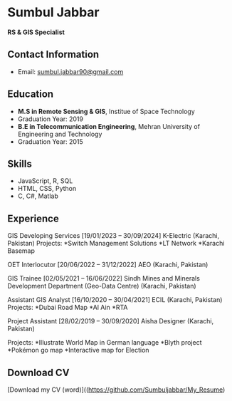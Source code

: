 # Sumbul Jabbar
**RS & GIS Specialist**

## Contact Information
- Email: sumbul.jabbar90@gmail.com

## Education
- **M.S in Remote Sensing & GIS**, Institue of Space Technology
- Graduation Year: 2019
- **B.E in Telecommunication Engineering**, Mehran University of Engineering and Technology
- Graduation Year: 2015

## Skills
- JavaScript, R, SQL
- HTML, CSS, Python
- C, C#, Matlab

## Experience

GIS Developing Services [19/01/2023 – 30/09/2024]
K-Electric (Karachi, Pakistan)
Projects:
*Switch Management Solutions	*LT Network	*Karachi Basemap

OET Interlocutor [20/06/2022 – 31/12/2022]
AEO (Karachi, Pakistan)

GIS Trainee [02/05/2021 – 16/06/2022]
Sindh Mines and Minerals Development Department (Geo-Data Centre) (Karachi, Pakistan) 

Assistant GIS Analyst [16/10/2020 – 30/04/2021]
ECIL (Karachi, Pakistan)
Projects:
*Dubai Road Map		*Al Ain		*RTA

Project Assistant [28/02/2019 – 30/09/2020]
Aisha Designer (Karachi, Pakistan)

Projects:
*Illustrate World Map in German language		*Blyth project *Pokémon go map				*Interactive map for Election



## Download CV
[Download my CV (word)]((https://github.com/Sumbuljabbar/My_Resume)

